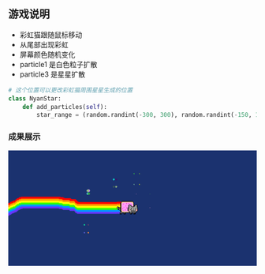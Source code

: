 ## 游戏说明
* 彩虹猫跟随鼠标移动
* 从尾部出现彩虹
* 屏幕颜色随机变化
* particle1 是白色粒子扩散
* particle3 是星星扩散
``` python
# 这个位置可以更改彩虹猫周围星星生成的位置
class NyanStar:
    def add_particles(self):
        star_range = (random.randint(-300, 300), random.randint(-150, 150))
```
### 成果展示
![img.png](img.png)
